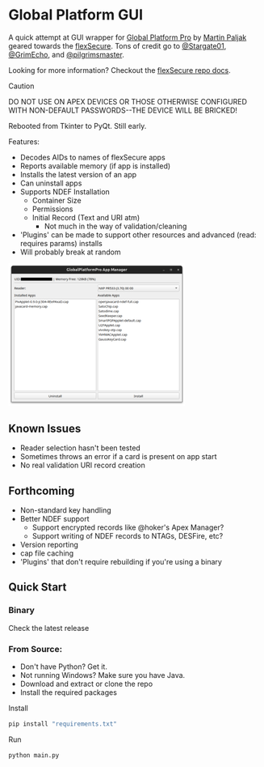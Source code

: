 # Global Platform GUI
A quick attempt at GUI wrapper for [Global Platform Pro](https://github.com/martinpaljak/GlobalPlatformPro) by 
[Martin Paljak](https://github.com/martinpaljak) geared towards the [flexSecure](https://dngr.us/flexsecure).
Tons of credit go to [@Stargate01](https://github.com/stargate01), [@GrimEcho](https://forum.dangerousthings.com/u/grimecho/summary), and [@pilgrimsmaster](https://forum.dangerousthings.com/u/pilgrimsmaster/summary).

Looking for more information? Checkout the [flexSecure repo docs](https://github.com/DangerousThings/flexsecure-applets/tree/master/docs).

> [!CAUTION]
> DO NOT USE ON APEX DEVICES OR THOSE OTHERWISE CONFIGURED WITH NON-DEFAULT PASSWORDS--THE DEVICE WILL BE BRICKED!

Rebooted from Tkinter to PyQt. Still early.

Features:
- Decodes AIDs to names of flexSecure apps
- Reports available memory (if app is installed)
- Installs the latest version of an app
- Can uninstall apps
- Supports NDEF Installation
  - Container Size
  - Permissions
  - Initial Record (Text and URI atm)
    - Not much in the way of validation/cleaning
- 'Plugins' can be made to support other resources and advanced (read: requires params) installs
- Will probably break at random

<img src="screenshot.png" width=350/>

## Known Issues
- Reader selection hasn't been tested
- Sometimes throws an error if a card is present on app start
- No real validation URI record creation

## Forthcoming
- Non-standard key handling
- Better NDEF support
  - Support encrypted records like @hoker's Apex Manager?
  - Support writing of NDEF records to NTAGs, DESFire, etc?
- Version reporting
- cap file caching
- 'Plugins' that don't require rebuilding if you're using a binary

## Quick Start

### Binary

Check the latest release

### From Source:

- Don't have Python? Get it.
- Not running Windows? Make sure you have Java.
- Download and extract or clone the repo
- Install the required packages

Install

```bash
pip install "requirements.txt" 
```

Run

```bash
python main.py
```
